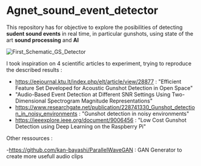 # Agnet_sound_event_detector
This repository has for objective to explore the posibilities of detecting **sudent sound events** in real time, in particular gunshots, using state of the art **sound processing** and **AI**

![First_Schematic_GS_Detector](https://user-images.githubusercontent.com/39013240/171027112-b8b4d9c6-27e9-487a-84f0-8e2d8c3794b5.jpg)

I took inspiration on 4 scientific articles to experiment, trying to reproduce the described results :

- https://eejournal.ktu.lt/index.php/elt/article/view/28877 : "Efficient Feature Set Developed for Acoustic Gunshot Detection in Open Space"
- "Audio-Based Event Detection at Different SNR Settings Using Two-Dimensional Spectrogram Magnitude Representations"
- https://www.researchgate.net/publication/228741330_Gunshot_detection_in_noisy_environments : "Gunshot detection in noisy environments"
- https://ieeexplore.ieee.org/document/9006456 : "Low Cost Gunshot Detection using Deep Learning on the Raspberry Pi"

Other ressources :

-https://github.com/kan-bayashi/ParallelWaveGAN : GAN Generator to create more usefull audio clips
